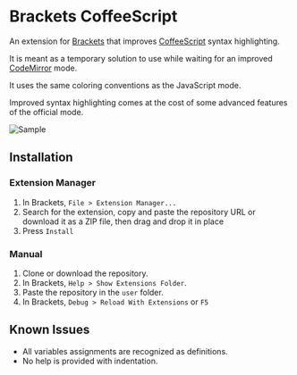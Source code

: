 # Brackets CoffeeScript
An extension for [Brackets](https://github.com/adobe/brackets) that improves [CoffeeScript](https://github.com/jashkenas/coffeescript) syntax highlighting.

It is meant as a temporary solution to use while waiting for an improved [CodeMirror](https://github.com/codemirror/CodeMirror) mode.

It uses the same coloring conventions as the JavaScript mode.

Improved syntax highlighting comes at the cost of some advanced features of the official mode.

![Sample](http://i.imgur.com/EfwD6sY.png)

## Installation

### Extension Manager

1. In Brackets, `File > Extension Manager...`
2. Search for the extension, copy and paste the repository URL or download it as a ZIP file, then drag and drop it in place
3. Press `Install`

### Manual

1. Clone or download the repository.
2. In Brackets, `Help > Show Extensions Folder`.
3. Paste the repository in the `user` folder.
4. In Brackets, `Debug > Reload With Extensions` or `F5`

## Known Issues
* All variables assignments are recognized as definitions.
* No help is provided with indentation.
